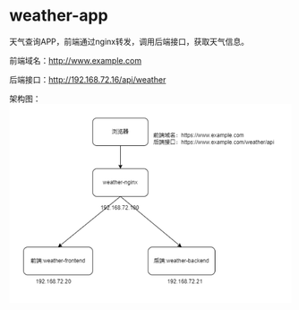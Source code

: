 # weather-app

天气查询APP，前端通过nginx转发，调用后端接口，获取天气信息。

前端域名：http://www.example.com

后端接口：http://192.168.72.16/api/weather

架构图：
![](./assets/frontend-backend.drawio.png)
